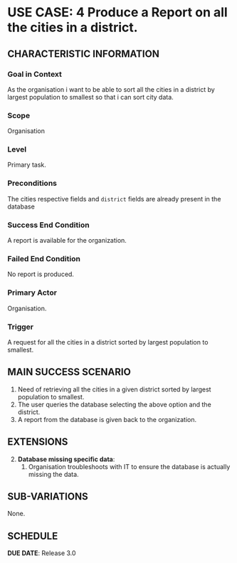 # USE CASE: 4 Produce a Report on all the cities in a district.

## CHARACTERISTIC INFORMATION

### Goal in Context

As the organisation i want to be able to sort all the cities in a district by largest population to smallest so that i can sort city data.

### Scope

Organisation

### Level

Primary task.

### Preconditions

The cities respective fields and `district` fields are already present in the database

### Success End Condition

A report is available for the organization.

### Failed End Condition

No report is produced.

### Primary Actor

Organisation.

### Trigger

A request for all the cities in a district sorted by largest population to smallest.

## MAIN SUCCESS SCENARIO

1. Need of retrieving all the cities in a given district sorted by largest population to smallest.
2. The user queries the database selecting the above option and the district.
3. A report from the database is given back to the organization.

## EXTENSIONS

2. **Database missing specific data**:
    1. Organisation troubleshoots with IT to ensure the database is actually missing the data. 
    
## SUB-VARIATIONS

None.

## SCHEDULE

**DUE DATE**: Release 3.0
